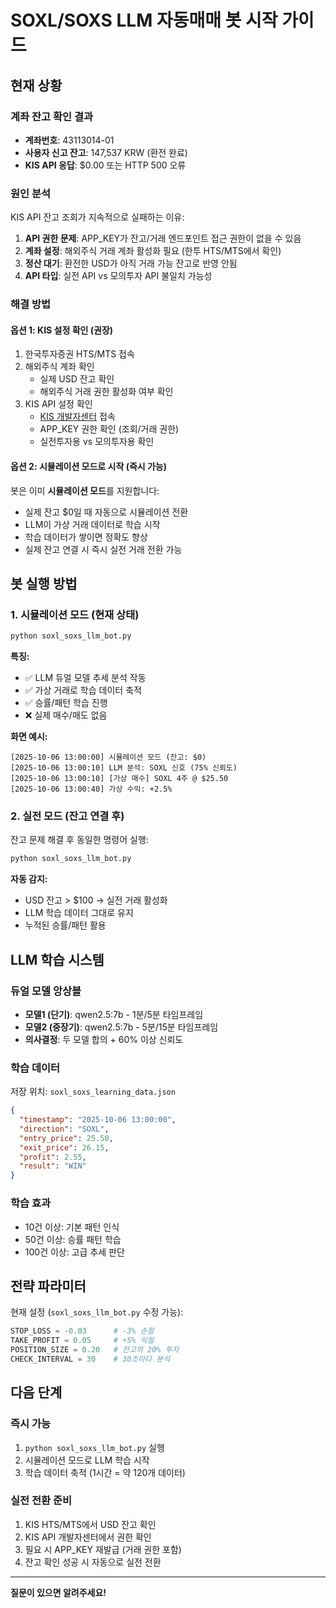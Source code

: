 # SOXL/SOXS LLM 자동매매 봇 시작 가이드

## 현재 상황

### 계좌 잔고 확인 결과
- **계좌번호**: 43113014-01
- **사용자 신고 잔고**: 147,537 KRW (환전 완료)
- **KIS API 응답**: $0.00 또는 HTTP 500 오류

### 원인 분석
KIS API 잔고 조회가 지속적으로 실패하는 이유:

1. **API 권한 문제**: APP_KEY가 잔고/거래 엔드포인트 접근 권한이 없을 수 있음
2. **계좌 설정**: 해외주식 거래 계좌 활성화 필요 (한투 HTS/MTS에서 확인)
3. **정산 대기**: 환전한 USD가 아직 거래 가능 잔고로 반영 안됨
4. **API 타입**: 실전 API vs 모의투자 API 불일치 가능성

### 해결 방법

#### 옵션 1: KIS 설정 확인 (권장)
1. 한국투자증권 HTS/MTS 접속
2. 해외주식 계좌 확인
   - 실제 USD 잔고 확인
   - 해외주식 거래 권한 활성화 여부 확인
3. KIS API 설정 확인
   - [KIS 개발자센터](https://apiportal.koreainvestment.com) 접속
   - APP_KEY 권한 확인 (조회/거래 권한)
   - 실전투자용 vs 모의투자용 확인

#### 옵션 2: 시뮬레이션 모드로 시작 (즉시 가능)
봇은 이미 **시뮬레이션 모드**를 지원합니다:
- 실제 잔고 $0일 때 자동으로 시뮬레이션 전환
- LLM이 가상 거래 데이터로 학습 시작
- 학습 데이터가 쌓이면 정확도 향상
- 실제 잔고 연결 시 즉시 실전 거래 전환 가능

## 봇 실행 방법

### 1. 시뮬레이션 모드 (현재 상태)
```bash
python soxl_soxs_llm_bot.py
```

**특징:**
- ✅ LLM 듀얼 모델 추세 분석 작동
- ✅ 가상 거래로 학습 데이터 축적
- ✅ 승률/패턴 학습 진행
- ❌ 실제 매수/매도 없음

**화면 예시:**
```
[2025-10-06 13:00:00] 시뮬레이션 모드 (잔고: $0)
[2025-10-06 13:00:10] LLM 분석: SOXL 신호 (75% 신뢰도)
[2025-10-06 13:00:10] [가상 매수] SOXL 4주 @ $25.50
[2025-10-06 13:00:40] 가상 수익: +2.5%
```

### 2. 실전 모드 (잔고 연결 후)
잔고 문제 해결 후 동일한 명령어 실행:
```bash
python soxl_soxs_llm_bot.py
```

**자동 감지:**
- USD 잔고 > $100 → 실전 거래 활성화
- LLM 학습 데이터 그대로 유지
- 누적된 승률/패턴 활용

## LLM 학습 시스템

### 듀얼 모델 앙상블
- **모델1 (단기)**: qwen2.5:7b - 1분/5분 타임프레임
- **모델2 (중장기)**: qwen2.5:7b - 5분/15분 타임프레임
- **의사결정**: 두 모델 합의 + 60% 이상 신뢰도

### 학습 데이터
저장 위치: `soxl_soxs_learning_data.json`

```json
{
  "timestamp": "2025-10-06 13:00:00",
  "direction": "SOXL",
  "entry_price": 25.50,
  "exit_price": 26.15,
  "profit": 2.55,
  "result": "WIN"
}
```

### 학습 효과
- 10건 이상: 기본 패턴 인식
- 50건 이상: 승률 패턴 학습
- 100건 이상: 고급 추세 판단

## 전략 파라미터

현재 설정 (`soxl_soxs_llm_bot.py` 수정 가능):
```python
STOP_LOSS = -0.03      # -3% 손절
TAKE_PROFIT = 0.05     # +5% 익절
POSITION_SIZE = 0.20   # 잔고의 20% 투자
CHECK_INTERVAL = 30    # 30초마다 분석
```

## 다음 단계

### 즉시 가능
1. `python soxl_soxs_llm_bot.py` 실행
2. 시뮬레이션 모드로 LLM 학습 시작
3. 학습 데이터 축적 (1시간 = 약 120개 데이터)

### 실전 전환 준비
1. KIS HTS/MTS에서 USD 잔고 확인
2. KIS API 개발자센터에서 권한 확인
3. 필요 시 APP_KEY 재발급 (거래 권한 포함)
4. 잔고 확인 성공 시 자동으로 실전 전환

---

**질문이 있으면 알려주세요!**
